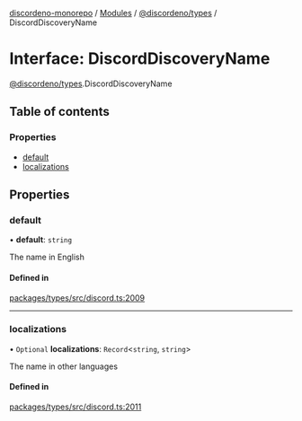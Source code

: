 [discordeno-monorepo](../README.md) / [Modules](../modules.md) / [@discordeno/types](../modules/discordeno_types.md) / DiscordDiscoveryName

# Interface: DiscordDiscoveryName

[@discordeno/types](../modules/discordeno_types.md).DiscordDiscoveryName

## Table of contents

### Properties

- [default](discordeno_types.DiscordDiscoveryName.md#default)
- [localizations](discordeno_types.DiscordDiscoveryName.md#localizations)

## Properties

### default

• **default**: `string`

The name in English

#### Defined in

[packages/types/src/discord.ts:2009](https://github.com/deepsarda/discordeno/blob/c6dc30bb/packages/types/src/discord.ts#L2009)

---

### localizations

• `Optional` **localizations**: `Record`<`string`, `string`\>

The name in other languages

#### Defined in

[packages/types/src/discord.ts:2011](https://github.com/deepsarda/discordeno/blob/c6dc30bb/packages/types/src/discord.ts#L2011)
